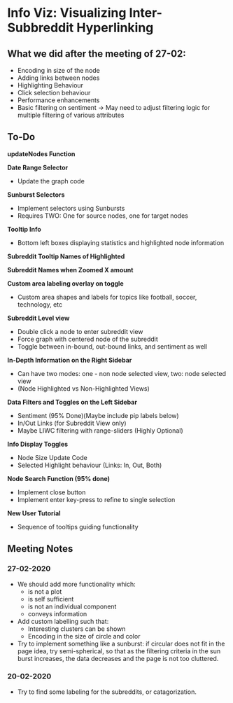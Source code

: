 # Info Viz: Visualizing Inter-Subbreddit Hyperlinking
## What we did after the meeting of 27-02:
- Encoding in size of the node
- Adding links between nodes
- Highlighting Behaviour
- Click selection behaviour
- Performance enhancements
- Basic filtering on sentiment -> May need to adjust filtering logic for multiple filtering of various attributes

## To-Do
__updateNodes Function__  

__Date Range Selector__  
+ Update the graph code

__Sunburst Selectors__  
+ Implement selectors using Sunbursts
+ Requires TWO: One for source nodes, one for target nodes

__Tooltip Info__
+ Bottom left boxes displaying statistics and highlighted node information

__Subreddit Tooltip Names of Highlighted__  

__Subreddit Names when Zoomed X amount__  

__Custom area labeling overlay on toggle__  
+ Custom area shapes and labels for topics like football, soccer, technology, etc

__Subreddit Level view__  
+ Double click a node to enter subreddit view
+ Force graph with centered node of the subreddit
+ Toggle between in-bound, out-bound links, and sentiment as well

__In-Depth Information on the Right Sidebar__  
+ Can have two modes: one - non node selected view, two: node selected view
+ (Node Highlighted vs Non-Highlighted Views)

__Data Filters and Toggles on the Left Sidebar__  
+ Sentiment (95% Done)(Maybe include pip labels below)
+ In/Out Links (for Subreddit View only)
+ Maybe LIWC filtering with range-sliders (Highly Optional)

__Info Display Toggles__  
+ Node Size Update Code
+ Selected Highlight behaviour (Links: In, Out, Both)

__Node Search Function (95% done)__  
- Implement close button  
- Implement enter key-press to refine to single selection

__New User Tutorial__  
+ Sequence of tooltips guiding functionality

## Meeting Notes
### 27-02-2020
- We should add more functionality which:
    - is not a plot
    - is self sufficient
    - is not an individual component
    - conveys information
 - Add custom labelling such that:
    - Interesting clusters can be shown
    - Encoding in the size of circle and color
 - Try to implement something like a sunburst: if circular does not fit in the page idea, try semi-spherical, so that as the filtering criteria in the sun burst increases, the data decreases and the page is not too cluttered. 

### 20-02-2020
   - Try to find some labeling for the subreddits, or catagorization.
   
